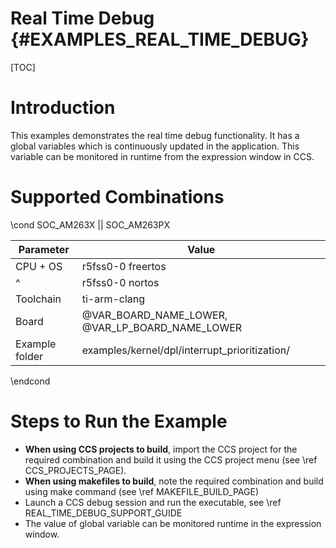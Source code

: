 # Real Time Debug {#EXAMPLES_REAL_TIME_DEBUG}

[TOC]

# Introduction

This examples demonstrates the real time debug functionality. It has a global variables which
is continuously updated in the application. This variable can be monitored in runtime from the
expression window in CCS.

# Supported Combinations

\cond SOC_AM263X || SOC_AM263PX

 Parameter      | Value
 ---------------|-----------
 CPU + OS       | r5fss0-0 freertos
 ^              | r5fss0-0 nortos
 Toolchain      | ti-arm-clang
 Board          | @VAR_BOARD_NAME_LOWER, @VAR_LP_BOARD_NAME_LOWER
 Example folder | examples/kernel/dpl/interrupt_prioritization/

\endcond

# Steps to Run the Example

- **When using CCS projects to build**, import the CCS project for the required combination
  and build it using the CCS project menu (see \ref CCS_PROJECTS_PAGE).
- **When using makefiles to build**, note the required combination and build using
  make command (see \ref MAKEFILE_BUILD_PAGE)
- Launch a CCS debug session and run the executable, see \ref REAL_TIME_DEBUG_SUPPORT_GUIDE
- The value of global variable can be monitored runtime in the expression window.
